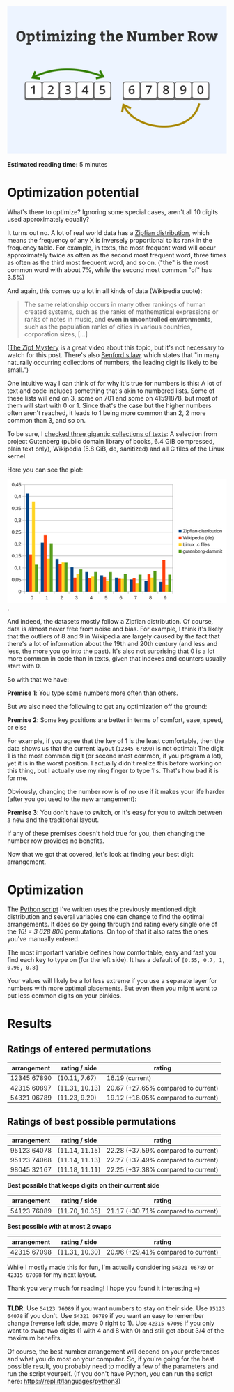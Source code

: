 ![Optimizing the number row folder image](folder.png)

**Estimated reading time:** 5 minutes

# Optimization potential

What's there to optimize? Ignoring some special cases, aren't all 10 digits used approximately equally?

It turns out no. A lot of real world data has a [Zipfian distribution](https://en.wikipedia.org/wiki/Zipf%27s_law), which means the frequency of any X is inversely proportional to its rank in the frequency table. For example, in texts, the most frequent word will occur approximately twice as often as the second most frequent word, three times as often as the third most frequent word, and so on. ("the" is the most common word with about 7%, while the second most common "of" has 3.5%)

And again, this comes up a lot in all kinds of data (Wikipedia quote):

> The same relationship occurs in many other rankings of human created systems, such as the ranks of mathematical expressions or ranks of notes in music, and **even in uncontrolled environments**, such as the population ranks of cities in various countries, corporation sizes, [...]

([The Zipf Mystery](https://www.youtube.com/watch?v=fCn8zs912OE) is a great video about this topic, but it's not necessary to watch for this post. There's also [Benford's law](https://en.wikipedia.org/wiki/Benford's_law), which states that "in many naturally occurring collections of numbers, the leading digit is likely to be small.")

One intuitive way I can think of for why it's true for numbers is this: A lot of text and code includes something that's akin to numbered lists. Some of these lists will end on 3, some on 701 and some on 41591878, but most of them will start with 0 or 1. Since that's the case but the higher numbers often aren't reached, it leads to 1 being more common than 2, 2 more common than 3, and so on.

To be sure, I [checked three gigantic collections of texts](corpus_count.py): A selection from project Gutenberg (public domain library of books, 6.4 GiB compressed, plain text only), Wikipedia (5.8 GiB, de, sanitized) and all C files of the Linux kernel. 

Here you can see the plot: 

![Plot that shows how the aforementioned data is mostly Zipfian](digit_frequencies.png). 

And indeed, the datasets mostly follow a Zipfian distribution. Of course, data is almost never free from noise and bias. For example, I think it's likely that the outliers of 8 and 9 in Wikipedia are largely caused by the fact that there's a lot of information about the 19th and 20th century (and less and less, the more you go into the past). It's also not surprising that 0 is a lot more common in code than in texts, given that indexes and counters usually start with 0.

So with that we have:

**Premise 1**: You type some numbers more often than others.

But we also need the following to get any optimization off the ground:

**Premise 2**: Some key positions are better in terms of comfort, ease, speed, or else

For example, if you agree that the key of 1 is the least comfortable, then the data shows us that the current layout (`12345 67890`) is not optimal: The digit 1 is the most common digit (or second most common, if you program a lot), yet it is in the worst position. I actually didn't realize this before working on this thing, but I actually use my ring finger to type 1's. That's how bad it is for me.

Obviously, changing the number row is of no use if it makes your life harder (after you got used to the new arrangement):

**Premise 3**: You don't have to switch, or it's easy for you to switch between a new and the traditional layout.

If any of these premises doesn't hold true for you, then changing the number row provides no benefits.

Now that we got that covered, let's look at finding your best digit arrangement. 
 

# Optimization
The [Python script](find_optimal_num_rows.py) I've written uses the previously mentioned digit distribution and several variables one can change to find the optimal arrangements. It does so by going through and rating every single one of the *10! = 3 628 800* permutations. On top of that it also rates the ones you've manually entered.

The most important variable defines how comfortable, easy and fast you find each key to type on (for the left side). It has a default of `[0.55, 0.7, 1, 0.98, 0.8]`

Your values will likely be a lot less extreme if you use a separate layer for numbers with more optimal placements. But even then you might want to put less common digits on your pinkies.


# Results
## Ratings of entered permutations

| arrangement | rating / side  | rating                              |
|-------------|----------------|-------------------------------------|
| 12345 67890 | (10.11, 7.67)  | 16.19 (current)                     |
| 42315 60897 | (11.31, 10.13) | 20.67 (+27.65% compared to current) |
| 54321 06789 | (11.23, 9.20)  | 19.12 (+18.05% compared to current) |
    
## Ratings of best possible permutations
   
| arrangement | rating / side  | rating                              |
|-------------|----------------|-------------------------------------|
| 95123 64078 | (11.14, 11.15) | 22.28 (+37.59% compared to current) |
| 95123 74068 | (11.14, 11.13) | 22.27 (+37.49% compared to current) |
| 98045 32167 | (11.18, 11.11) | 22.25 (+37.38% compared to current) |


**Best possible that keeps digits on their current side**

| arrangement | rating / side  | rating                              |
|-------------|----------------|-------------------------------------|
| 54123 76089 | (11.70, 10.35) | 21.17 (+30.71% compared to current) |


**Best possible with at most 2 swaps**

| arrangement | rating / side  | rating                              |
|-------------|----------------|-------------------------------------|
| 42315 67098 | (11.31, 10.30) | 20.96 (+29.41% compared to current) |

While I mostly made this for fun, I'm actually considering `54321 06789` or `42315 67098` for my next layout.

Thank you very much for reading! I hope you found it interesting =)


---

**TLDR**: Use `54123 76089` if you want numbers to stay on their side. Use `95123 64078` if you don't. Use `54321 06789` if you want an easy to remember change (reverse left side, move 0 right to 1). Use `42315 67098` if you only want to swap two digits (1 with 4 and 8 with 0) and still get about 3/4 of the maximum benefits.

Of course, the best number arrangement will depend on your preferences and what you do most on your computer. So, if you're going for the best possible result, you probably need to modify a few of the parameters and run the script yourself. (If you don't have Python, you can run the script here: https://repl.it/languages/python3)